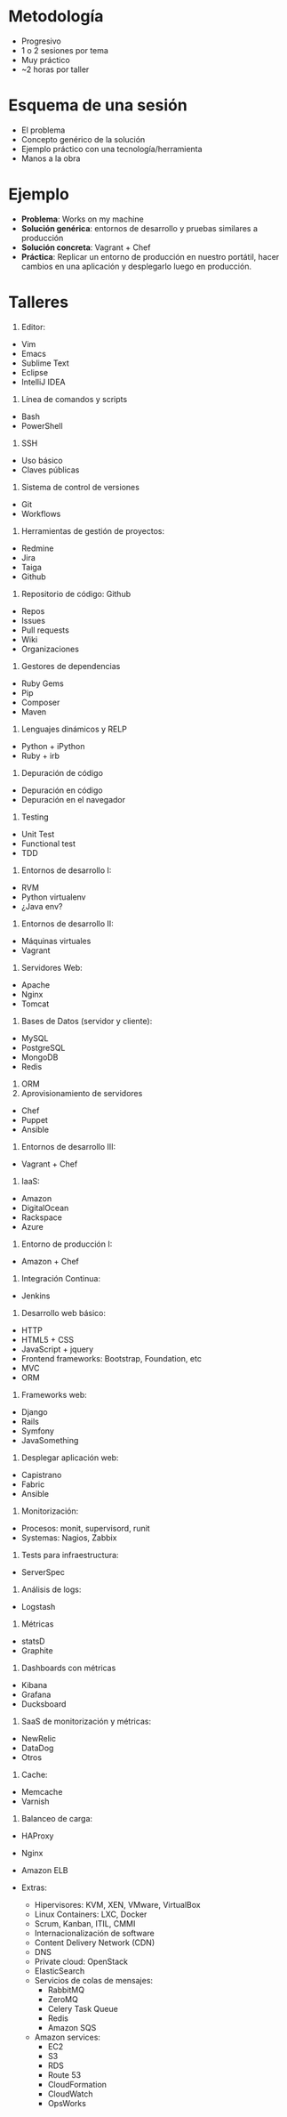 # Metodología

 * Progresivo
 * 1 o 2 sesiones por tema
 * Muy práctico
 * ~2 horas por taller
 
# Esquema de una sesión

* El problema
* Concepto genérico de la solución
* Ejemplo práctico con una tecnología/herramienta
* Manos a la obra

# Ejemplo

* **Problema**: Works on my machine
* **Solución genérica**: entornos de desarrollo y pruebas similares a producción
* **Solución concreta**: Vagrant + Chef
* **Práctica**: Replicar un entorno de producción en nuestro portátil, hacer cambios en una aplicación y desplegarlo luego en producción.

# Talleres

1. Editor:
  * Vim
  * Emacs
  * Sublime Text
  * Eclipse
  * IntelliJ IDEA
1. Línea de comandos y scripts
  * Bash
  * PowerShell
1. SSH
  * Uso básico
  * Claves públicas
1. Sistema de control de versiones
  * Git
  * Workflows
1. Herramientas de gestión de proyectos:
  * Redmine
  * Jira
  * Taiga
  * Github
1. Repositorio de código: Github
  * Repos
  * Issues
  * Pull requests
  * Wiki
  * Organizaciones
1. Gestores de dependencias
  * Ruby Gems
  * Pip
  * Composer
  * Maven
1. Lenguajes dinámicos y RELP
  * Python + iPython
  * Ruby + irb
1. Depuración de código
  * Depuración en código
  * Depuración en el navegador
1. Testing
  * Unit Test
  * Functional test
  * TDD
1. Entornos de desarrollo I:
  * RVM
  * Python virtualenv
  * ¿Java env?
1. Entornos de desarrollo II:
  * Máquinas virtuales
  * Vagrant
1. Servidores Web:
  * Apache
  * Nginx
  * Tomcat
1. Bases de Datos (servidor y cliente):
  * MySQL
  * PostgreSQL
  * MongoDB
  * Redis
1. ORM
1. Aprovisionamiento de servidores
  * Chef
  * Puppet
  * Ansible
1. Entornos de desarrollo III:
  * Vagrant + Chef
1. IaaS:
  * Amazon
  * DigitalOcean
  * Rackspace
  * Azure
1. Entorno de producción I:
  * Amazon + Chef
1. Integración Continua:
  * Jenkins
1. Desarrollo web básico:
  * HTTP
  * HTML5 + CSS
  * JavaScript + jquery
  * Frontend frameworks: Bootstrap, Foundation, etc
  * MVC
  * ORM
1. Frameworks web:
  * Django
  * Rails
  * Symfony
  * JavaSomething
1. Desplegar aplicación web:
  * Capistrano
  * Fabric
  * Ansible
1. Monitorización:
  * Procesos: monit, supervisord, runit
  * Systemas: Nagios, Zabbix
1. Tests para infraestructura:
  * ServerSpec
1. Análisis de logs:
  * Logstash
1. Métricas
  * statsD
  * Graphite
1. Dashboards con métricas
  * Kibana
  * Grafana
  * Ducksboard
1. SaaS de monitorización y métricas:
  * NewRelic
  * DataDog
  * Otros
1. Cache:
  * Memcache
  * Varnish
1. Balanceo de carga:
  * HAProxy
  * Nginx
  * Amazon ELB

* Extras:
	* Hipervisores: KVM, XEN, VMware, VirtualBox
	* Linux Containers: LXC, Docker
	* Scrum, Kanban, ITIL, CMMI
	* Internacionalización de software
	* Content Delivery Network (CDN)
	* DNS
	* Private cloud: OpenStack
	* ElasticSearch
	* Servicios de colas de mensajes:
		* RabbitMQ
		* ZeroMQ
		* Celery Task Queue
		* Redis
		* Amazon SQS
	* Amazon services:
		* EC2
		* S3
		* RDS
		* Route 53
		* CloudFormation
		* CloudWatch
		* OpsWorks 

